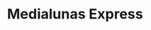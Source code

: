 ---
title: "Medialunas Express"
url: /ciudad-autonoma-de-buenos-aires/medialunas-express/
shop: Bäckerei
---